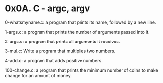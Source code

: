 # 0x0A. C - argc, argv

0-whatsmyname.c: a program that prints its name, followed by a new line.

1-args.c: a program that prints the number of arguments passed into it.

2-args.c: a program that prints all arguments it receives.

3-mul.c: Write a program that multiplies two numbers.

4-add.c: a program that adds positive numbers.

100-change.c: a program that prints the minimum number of coins to make change for an amount of money.
